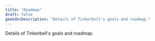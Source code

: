 ```yaml
---
title: "Roadmap"
draft: false
geekdocDescription: "Details of Tinkerbell's goals and roadmap."
---
```


Details of Tinkerbell's goals and roadmap.
